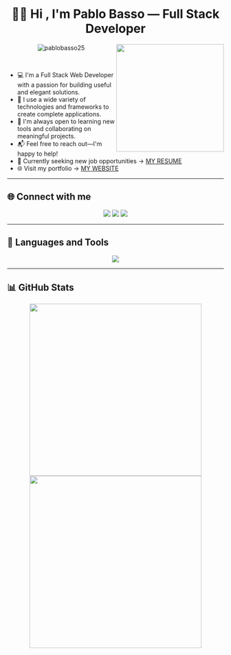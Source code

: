 
<h1 align="center">
  👨‍💻 Hi , I'm Pablo Basso — Full Stack Developer
</h1>


<picture>
  <source media="(max-width: 768px)" srcset="">
  <img align="right" src="https://github.com/7oSkaaa/7oSkaaa/blob/main/Images/Right_Side.gif?raw=true" width="250px"/>
</picture>


<p align="center">
  <img src="https://komarev.com/ghpvc/?username=pablobasso25&label=Profile%20views&color=0e75b6&style=flat" alt="pablobasso25" />
</p>

<br>


- 💻 I'm a Full Stack Web Developer with a passion for building useful and elegant solutions.  
- 🚀 I use a wide variety of technologies and frameworks to create complete applications.  
- 🤝 I'm always open to learning new tools and collaborating on meaningful projects.  
- 📬 Feel free to reach out—I'm happy to help!  
- 📄 Currently seeking new job opportunities → [MY RESUME](http://)  
- 🌐 Visit my portfolio → [MY WEBSITE](https://)  

---

## 🌐 Connect with me

<p align="center">
  <a href="https://www.linkedin.com/in/pablo-basso-40b93b34b/"><img src="https://skillicons.dev/icons?i=linkedin" /></a>
  <a href="mailto:produtor.pablobasso25@gmail.com"><img src="https://skillicons.dev/icons?i=gmail" /></a>
  <a href="https://www.instagram.com/pablobasso25/"><img src="https://skillicons.dev/icons?i=instagram" /></a>
</p>

---

## 🧰 Languages and Tools

<p align="center">
  <img src="https://skillicons.dev/icons?i=html,css,js,react,php,py,bootstrap,tailwind,github,git,cpp,vscode" />
</p>

---

## 📊 GitHub Stats

<div align="center">
  <a href="https://github.com/pablobasso25">
    <img src="https://github-readme-stats.vercel.app/api?username=pablobasso25&show_icons=true&theme=tokyonight&hide_border=true&locale=en" width="400"/>
  </a>

  <a href="https://github.com/pablobasso25">
    <img src="https://github-readme-streak-stats.herokuapp.com/?user=pablobasso25&theme=material-palenight" width="400"/>
  </a>
</div>
